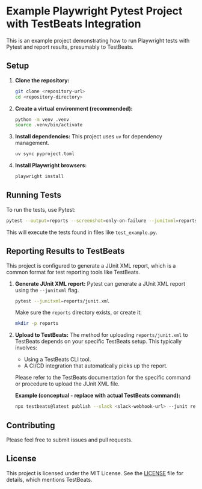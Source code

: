 # Example Playwright Pytest Project with TestBeats Integration

This is an example project demonstrating how to run Playwright tests with Pytest and report results, presumably to TestBeats.

## Setup

1.  **Clone the repository:**
    ```bash
    git clone <repository-url>
    cd <repository-directory>
    ```

2.  **Create a virtual environment (recommended):**
    ```bash
    python -m venv .venv
    source .venv/bin/activate
    ```

3.  **Install dependencies:**
    This project uses `uv` for dependency management.
    ```bash
    uv sync pyproject.toml
    ```

4.  **Install Playwright browsers:**
    ```bash
    playwright install
    ```

## Running Tests

To run the tests, use Pytest:

```bash
pytest --output=reports --screenshot=only-on-failure --junitxml=reports/junit.xml
```

This will execute the tests found in files like `test_example.py`.

## Reporting Results to TestBeats

This project is configured to generate a JUnit XML report, which is a common format for test reporting tools like TestBeats.

1.  **Generate JUnit XML report:**
    Pytest can generate a JUnit XML report using the `--junitxml` flag.
    ```bash
    pytest --junitxml=reports/junit.xml
    ```

    Make sure the `reports` directory exists, or create it:
    ```bash
    mkdir -p reports
    ```

2.  **Upload to TestBeats:**
    The method for uploading `reports/junit.xml` to TestBeats depends on your specific TestBeats setup. This typically involves:
    *   Using a TestBeats CLI tool.
    *   A CI/CD integration that automatically picks up the report.

    Please refer to the TestBeats documentation for the specific command or procedure to upload the JUnit XML file.

    **Example (conceptual - replace with actual TestBeats command):**
    ```bash
    npx testbeats@latest publish --slack <slack-webhook-url> --junit reports/junit.xml
    ```

## Contributing

Please feel free to submit issues and pull requests.

## License

This project is licensed under the MIT License. See the [LICENSE](LICENSE) file for details, which mentions TestBeats.
